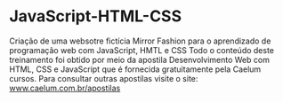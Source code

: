 # JavaScript-HTML-CSS
Criação de uma websotre fictícia Mirror Fashion para o aprendizado de programação web com JavaScript, HMTL e CSS
Todo o conteúdo deste treinamento foi obtido por meio da apostila Desenvolvimento	Web	com	HTML,	CSS	e	JavaScript que é fornecida gratuitamente pela Caelum cursos.
Para consultar outras apostilas visite o site: www.caelum.com.br/apostilas
